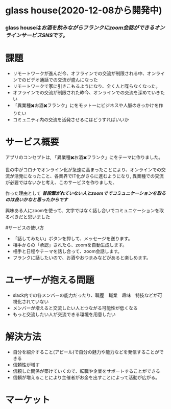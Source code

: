 # glass house(2020-12-08から開発中)

### glass houseは***お酒を飲みながらフランクにzoom会話ができるオンラインサービスSNS***です。



# 課題
- リモートワークが進んだ今、オフラインでの交流が制限される中、オンラインでのビデオ通話での交流が盛んになった
- リモートワークで家に引きこもるようになり、全く人と喋らなくなった。
- オフラインでの交流が制限された昨今、オンラインでの交流を深めていきたい
- 「異業種✖️お酒✖️フランク」にをモットーにビジネスや人脈のきっかけを作りたい
- コミュニティ内の交流を活発させるにはどうすればいいか

# サービス概要
アプリのコンセプトは,  「異業種✖️お酒✖️フランク」にをテーマに作りました。

世の中がコロナでオンライン化が急速に高まったことにより、オンラインでの交流が活発になったこと、各業界でIT化がさらに進むようになり,
異業種での交流が必要ではないかと考え、このサービスを作りました、

作った理由として
***普段繋がれていない人とzoomででコミュニケーションを取るのは良いかなと思ったからです***　

興味ある人にzoomを使って、文字ではなく話し合いでコミュニケーションを取るべきだと思いました

#サービスの使い方
- 「話してみたい」ボタンを押して、メッセージを送ります。
- 相手からの「承認」されたら、zoomを自動生成します。
- 相手と日程やテーマを話し合って、zoom会話します。
- フランクに話したいので、お酒やおつまみなどがあると楽しめます。

# ユーザーが抱える問題
- slack内での各メンバーの能力だったり、職歴　職業　趣味　特技などが可視化されていない
- メンバーが増えると交流したい人とつながる可能性が低くなる
- もっと交流したい人が交流できる環境を用意したい


# 解決方法
- 自分を紹介すること(アピール)で自分の魅力や能力などを発信することができる
- 信頼性が増す
- 信頼した関係が築けていくので、転職や企業をサポートすることができる
- 信頼が増えることにより主催者がお金を出すことによって活動が広がる。

# マーケット
